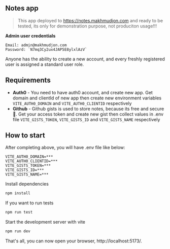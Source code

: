 ## Notes app
> This app deployed to https://notes.makhmudjon.com and ready to be tested, its only for demonstration purpose, not produciton usage!!!

**Admin user credentials**
```
Email: admin@makhmudjon.com
Password: `N7mq3Cy2ux4JAP5E8ylxlAzV`
```
Anyone has the ability to create a new account, and every freshly registered user is assigned a standard user role.


## Requirements
- **Auth0** - You need to have auth0 account, and create new app. Get domain and clientId of new app then create new environment variables `VITE_AUTH0_DOMAIN` and `VITE_AUTH0_CLIENTID` respectively  
- **Github** - Github gists is used to store notes, because its free and secure🤞. Get your access token and create new gist then collect values in .env file `VITE_GISTS_TOKEN`, `VITE_GISTS_ID` and `VITE_GISTS_NAME` respectively

## How to start
After completing above, you will have .env file like below:
```
VITE_AUTH0_DOMAIN=***
VITE_AUTH0_CLIENTID=***
VITE_GISTS_TOKEN=***
VITE_GISTS_ID=***
VITE_GISTS_NAME=***
```

Install dependencies
```bash
npm install
```
If you want to run tests
```bash
npm run test
```

Start the development server with vite
```bash
npm run dev
```
That's all, you can now open your browser, http://localhost:5173/.

